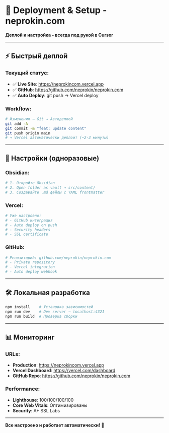 # 🚀 Deployment & Setup - neprokin.com

**Деплой и настройка - всегда под рукой в Cursor**

---

## ⚡ Быстрый деплой

### **Текущий статус:**
- ✅ **Live Site**: https://neprokincom.vercel.app
- ✅ **GitHub**: https://github.com/neprokin/neprokin.com
- ✅ **Auto Deploy**: git push → Vercel deploy

### **Workflow:**
```bash
# Изменения → Git → Автодеплой
git add -A
git commit -m "feat: update content"
git push origin main
# → Vercel автоматически деплоит (~2-3 минуты)
```

---

## 🔧 Настройки (одноразовые)

### **Obsidian:**
```bash
# 1. Откройте Obsidian
# 2. Open folder as vault → src/content/
# 3. Создавайте .md файлы с YAML frontmatter
```

### **Vercel:**
```bash
# Уже настроено:
# - GitHub интеграция
# - Auto deploy on push
# - Security headers
# - SSL certificate
```

### **GitHub:**
```bash
# Репозиторий: github.com/neprokin/neprokin.com
# - Private repository
# - Vercel integration
# - Auto deploy webhook
```

---

## 🛠️ Локальная разработка

```bash
npm install    # Установка зависимостей
npm run dev    # Dev server → localhost:4321
npm run build  # Проверка сборки
```

---

## 📊 Мониторинг

### **URLs:**
- **Production**: https://neprokincom.vercel.app
- **Vercel Dashboard**: https://vercel.com/dashboard
- **GitHub Repo**: https://github.com/neprokin/neprokin.com

### **Performance:**
- **Lighthouse**: 100/100/100/100
- **Core Web Vitals**: Оптимизированы
- **Security**: A+ SSL Labs

---

**Все настроено и работает автоматически!** 🎯
